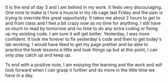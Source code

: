 It is the end of day 3 and I am behind in my work.  It feels very discouraging.  One note to make is I tore a muscle in my rib cage last Friday and the pain is trying to override this great opportunity.  It takes me about 2 hours to get to and from class and I feel a bit crazy now as no time for anything.  I still have so much to read by tomorrow and no time to do any extra coding or fixing up my existing code.  I am sure it will get better. Yesterday, I was more confident.  It took me forever to fix yesterday's code and then to get today's lab working. I would have liked to get my page prettier and be able to practice the book lessons a little and look things up but at this point, I can only play catch up and keep up.  

To end with a positive note, I am enjoying the learning and the work and will look forward when I can grasp it further and do more in the little time we have in a day.
